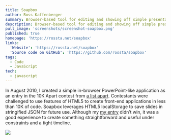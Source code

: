 ```yaml
---
title: Soapbox
author: Ross Kaffenberger
summary: Browser-based tool for editing and showing off simple presentation slides
description: Browser-based tool for editing and showing off simple presentation slides in less than 10K bytes of JavaScript
pull_image: 'screenshots/screenshot-soapbox.png'
published: true
homepage: 'https://rossta.net/soapbox'
links:
  'Website': 'https://rossta.net/soapbox'
  'Source code on GitHub': 'https://github.com/rossta/soapbox'
tags:
  - Code
  - JavaScript
tech:
  - javascript
---
```


In August 2010, I created a simple in-browser PowerPoint-like application as an entry in the 10K Apart contest from [a list apart][10]. Contestants were challenged to use features of HTML5 to create front-end applications in less than 10K of code. Soapbox leverages HTML5 localStorage to save slides in stringified JSON for future use. Although my [my entry][11] didn’t win, it was a good experience to create something straightforward and useful under constraints and a tight timeline.

[![](screenshots/screenshot-soapbox.png)](https://rossta.net/soapbox)

[10]: http://www.alistapart.com/
[11]: http://10k.aneventapart.com/1/Entry/361
[soap]: https://github.com/rossta/soapbox
